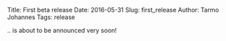 Title: First beta release
Date: 2016-05-31
Slug: first_release
Author: Tarmo Johannes
Tags: release



.. is about to be announced very soon!